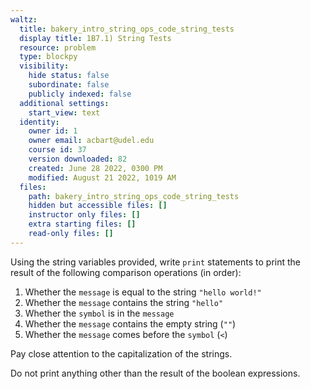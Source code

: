 ```yaml
---
waltz:
  title: bakery_intro_string_ops_code_string_tests
  display title: 1B7.1) String Tests
  resource: problem
  type: blockpy
  visibility:
    hide status: false
    subordinate: false
    publicly indexed: false
  additional settings:
    start_view: text
  identity:
    owner id: 1
    owner email: acbart@udel.edu
    course id: 37
    version downloaded: 82
    created: June 28 2022, 0300 PM
    modified: August 21 2022, 1019 AM
  files:
    path: bakery_intro_string_ops_code_string_tests
    hidden but accessible files: []
    instructor only files: []
    extra starting files: []
    read-only files: []
---
```

Using the string variables provided, write `print` statements to print the result of the following comparison operations (in order):

1. Whether the `message` is equal to the string `"hello world!"`
2. Whether the `message` contains the string `"hello"`
3. Whether the `symbol` is in the `message`
4. Whether the `message` contains the empty string (`""`)
5. Whether the `message` comes before the `symbol` (`<`)

Pay close attention to the capitalization of the strings.

Do not print anything other than the result of the boolean expressions.